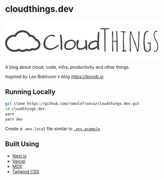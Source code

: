 # cloudthings.dev

![cloud things](public/static/images/Logo.png)

A blog about cloud, code, infra, productivity and other things.

*Inspired by Lee Robinson`s blog <https://leerob.io>*

## Running Locally

```bash
git clone https://github.com/romulofranca/cloudthings.dev.git
cd cloudthings.dev
yarn
yarn dev
```

Create a `.env.local` file similar to [`.env.example`](https://github.com/romulofranca/cloudthings.dev/blob/master/.env.example).

## Built Using

- [Next.js](https://nextjs.org/)
- [Vercel](https://vercel.com)
- [MDX](https://github.com/mdx-js/mdx)
- [Tailwind CSS](https://tailwindcss.com/)
